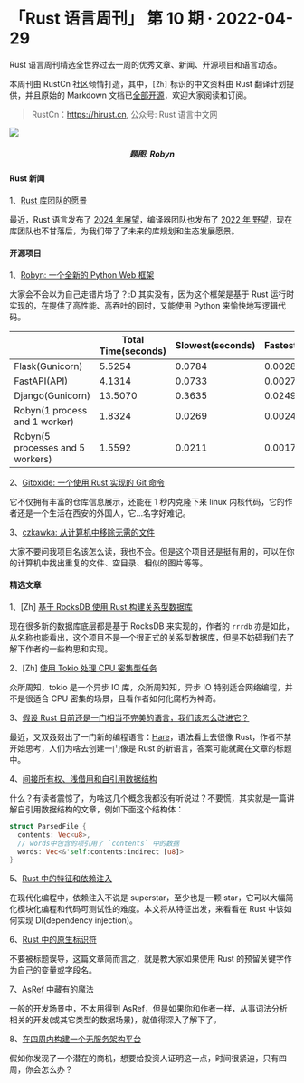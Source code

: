 # 「Rust 语言周刊」 第 10 期 · 2022-04-29

Rust 语言周刊精选全世界过去一周的优秀文章、新闻、开源项目和语言动态。

本周刊由 RustCn 社区倾情打造，其中，`[Zh]` 标识的中文资料由 Rust 翻译计划提供，并且原始的 Markdown 文档已[全部开源](https://github.com/rustlang-cn/rustt)，欢迎大家阅读和订阅。

> RustCn：https://hirust.cn, 公众号: Rust 语言中文网

<img src="https://pica.zhimg.com/80/v2-03ba9143032c8bcef9fd38b195dfaa21_1440w.png">
<h5 align="center">题图: Robyn</h5>

#### Rust 新闻

1、[Rust 库团队的愿景](https://blog.rust-lang.org/inside-rust/2022/04/20/libs-aspirations.html)

最近，Rust 语言发布了 [2024 年展望](https://zhuanlan.zhihu.com/p/490221490)，编译器团队也发布了 [2022 年 野望](https://blog.rust-lang.org/inside-rust/2022/02/22/compiler-team-ambitions-2022.html)，现在库团队也不甘落后，为我们带了了未来的库规划和生态发展愿景。

#### 开源项目

1、[Robyn: 一个全新的 Python Web 框架](https://www.sanskar.me/hello_robyn.html)

大家会不会以为自己走错片场了？:D 其实没有，因为这个框架是基于 Rust 运行时实现的，在提供了高性能、高吞吐的同时，又能使用 Python 来愉快地写逻辑代码。

|                                  | Total Time(seconds) | Slowest(seconds) | Fastest(seconds) | Average(seconds) | Requests/sec |
| -------------------------------- | ------------------- | ---------------- | ---------------- | ---------------- | ------------ |
| Flask(Gunicorn)                  | 5.5254              | 0.0784           | 0.0028           | 0.0275           | 1809.8082    |
| FastAPI(API)                     | 4.1314              | 0.0733           | 0.0027           | 0.0206           | 2420.4851    |
| Django(Gunicorn)                 | 13.5070             | 0.3635           | 0.0249           | 0.0674           | 740.3558     |
| Robyn(1 process and 1 worker)    | 1.8324              | 0.0269           | 0.0024           | 0.0091           | 5457.2339    |
| Robyn(5 processes and 5 workers) | 1.5592              | 0.0211           | 0.0017           | 0.0078           | 6413.6480    |

2、[Gitoxide: 一个使用 Rust 实现的 Git 命令](https://github.com/Byron/gitoxide/discussions/398)

它不仅拥有丰富的仓库信息展示，还能在 1 秒内克隆下来 linux 内核代码，它的作者还是一个生活在西安的外国人，它...名字好难记。

3、[czkawka: 从计算机中移除无需的文件](https://github.com/qarmin/czkawka)

大家不要问我项目名该怎么读，我也不会。但是这个项目还是挺有用的，可以在你的计算机中找出重复的文件、空目录、相似的图片等等。

#### 精选文章

1、[Zh] [基于 RocksDB 使用 Rust 构建关系型数据库](https://github.com/rustlang-cn/Rustt/blob/main/Articles/%5B2022-04-15%5D%20基于RocksDB使用Rust构建关系型数据库.md)

现在很多新的数据库底层都是基于 RocksDB 来实现的，作者的 `rrrdb` 亦是如此，从名称也能看出，这个项目不是一个很正式的关系型数据库，但是不妨碍我们去了解下作者的一些构思和实现。

2、[Zh] [使用 Tokio 处理 CPU 密集型任务](https://github.com/rustlang-cn/Rustt/blob/main/Articles/%5B2022-04-20%5D%20使用%20Tokio%20处理%20CPU%20密集型任务.md)

众所周知，tokio 是一个异步 IO 库，众所周知知，异步 IO 特别适合网络编程，并不是很适合 CPU 密集的场景，且看作者如何化腐朽为神奇。

3、[假设 Rust 目前还是一门相当不完美的语言，我们该怎么改进它？](https://kerkour.com/what-a-better-rust-would-look-like)

最近，又双叒叕出了一门新的编程语言：[Hare](https://harelang.org)，语法看上去很像 Rust，作者不禁开始思考，人们为啥去创建一门像是 Rust 的新语言，答案可能就藏在文章的标题中。

4、[间接所有权、浅借用和自引用数据结构](https://yoyo-code.com/indirect-ownership-and-self-borrow/)

什么？有读者震惊了，为啥这几个概念我都没有听说过？不要慌，其实就是一篇讲解自引用数据结构的文章，例如下面这个结构体：

```rust
struct ParsedFile {
  contents: Vec<u8>,
  // words中包含的项引用了 `contents` 中的数据
  words: Vec<&'self:contents:indirect [u8]>
}
```

5、[Rust 中的特征和依赖注入](https://jmmv.dev/2022/04/rust-traits-and-dependency-injection.html)

在现代化编程中，依赖注入不说是 superstar，至少也是一颗 star，它可以大幅简化模块化编程和代码可测试性的难度。本文将从特征出发，来看看在 Rust 中该如何实现 DI(dependency injection)。

6、[Rust 中的原生标识符](https://inspektor.cloud/blog/raw-identifier-in-rust/)

不要被标题误导，这篇文章简而言之，就是教大家如果使用 Rust 的预留关键字作为自己的变量或字段名。

7、[AsRef 中藏有的魔法](https://swatinem.de/blog/magic-asref/)

一般的开发场景中，不太用得到 AsRef，但是如果你和作者一样，从事词法分析相关的开发(或其它类型的数据场景)，就值得深入了解下了。

8、[在四周内构建一个无服务架构平台](https://www.shuttle.rs/blog/2022/04/22/dev-log-0)

假如你发现了一个潜在的商机，想要给投资人证明这一点，时间很紧迫，只有四周，你会怎么办？
